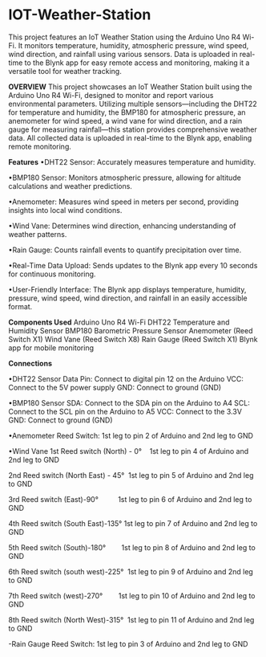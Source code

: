 # IOT-Weather-Station
This project features an IoT Weather Station using the Arduino Uno R4 Wi-Fi. It monitors temperature, humidity, atmospheric pressure, wind speed, wind direction, and rainfall using various sensors. Data is uploaded in real-time to the Blynk app for easy remote access and monitoring, making it a versatile tool for weather tracking.

**OVERVIEW**
This project showcases an IoT Weather Station built using the Arduino Uno R4 Wi-Fi, designed to monitor and report various environmental parameters. Utilizing multiple sensors—including the DHT22 for temperature and humidity, the BMP180 for atmospheric pressure, an anemometer for wind speed, a wind vane for wind direction, and a rain gauge for measuring rainfall—this station provides comprehensive weather data. All collected data is uploaded in real-time to the Blynk app, enabling remote monitoring.

**Features**
•DHT22 Sensor: Accurately measures temperature and humidity.

•BMP180 Sensor: Monitors atmospheric pressure, allowing for altitude calculations and weather predictions.

•Anemometer: Measures wind speed in meters per second, providing insights into local wind conditions.

•Wind Vane: Determines wind direction, enhancing understanding of weather patterns.

•Rain Gauge: Counts rainfall events to quantify precipitation over time.

•Real-Time Data Upload: Sends updates to the Blynk app every 10 seconds for continuous monitoring.

•User-Friendly Interface: The Blynk app displays temperature, humidity, pressure, wind speed, wind direction, and rainfall in an easily accessible format.

**Components Used**
Arduino Uno R4 Wi-Fi
DHT22 Temperature and Humidity Sensor
BMP180 Barometric Pressure Sensor
Anemometer (Reed Switch X1)
Wind Vane (Reed Switch X8)
Rain Gauge (Reed Switch X1)
Blynk app for mobile monitoring

**Connections**

•DHT22 Sensor
Data Pin: Connect to digital pin 12 on the Arduino
VCC: Connect to the 5V power supply
GND: Connect to ground (GND)

•BMP180 Sensor
SDA: Connect to the SDA pin on the Arduino to A4
SCL: Connect to the SCL pin on the Arduino to A5
VCC: Connect to the 3.3V
GND: Connect to ground (GND)

•Anemometer
Reed Switch: 1st leg to pin 2 of Arduino and 2nd leg to GND

•Wind Vane
1st Reed switch (North) - 0°    
1st leg to pin 4 of Arduino and 2nd leg to GND        

2nd Reed switch (North East) - 45°  1st leg to pin 5 of Arduino and 2nd leg to GND 

3rd Reed switch (East)-90°          1st leg to pin 6 of Arduino and 2nd leg to GND  

4th Reed switch (South East)-135°
1st leg to pin 7 of Arduino and 2nd leg to GND  

5th Reed switch (South)-180°        1st leg to pin 8 of Arduino and 2nd leg to GND

6th Reed switch (south west)-225°  1st leg to pin 9 of Arduino and 2nd leg to GND

7th Reed switch (west)-270°        1st leg to pin 10 of Arduino and 2nd leg to GND

8th Reed switch (North West)-315° 
1st leg to pin 11 of Arduino and 2nd leg to GND

-Rain Gauge
Reed Switch: 1st leg to pin 3 of Arduino and 2nd leg to GND
